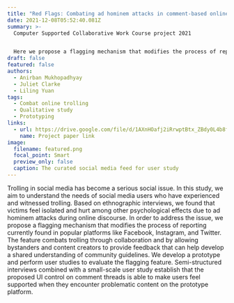 ```yaml
---
title: "Red Flags: Combating ad hominem attacks in comment-based online discussions"
date: 2021-12-08T05:52:40.081Z
summary: >-
  Computer Supported Collaborative Work Course project 2021


  Here we propose a flagging mechanism that modifies the process of reporting currently found in popular platforms like Facebook, Instagram, and Twitter. We describe the design, development, and evaluation of a method of curbing ad hominem attacks that occur in common online discussion spaces, particularly comments and replies to posts. Through ethnographic interviews as well as a small-scale user study, we explore the emotional experiences of being the target of or witnessing trolling online, revealing the needs of these groups in these interactions.
draft: false
featured: false
authors:
  - Anirban Mukhopadhyay
  - Juliet Clarke
  - Liling Yuan
tags:
  - Combat online trolling
  - Qualitative study
  - Prototyping
links:
  - url: https://drive.google.com/file/d/1AXnHOafj2iRrwptBtx_ZBdy0L4b8fewf/view?usp=sharing
    name: Project paper link
image:
  filename: featured.png
  focal_point: Smart
  preview_only: false
  caption: The curated social media feed for user study
---
```

Trolling in social media has become a serious social issue. In this study, we aim to understand the needs of social media users who have experienced and witnessed trolling. Based on ethnographic interviews, we found that victims feel isolated and hurt among other psychological effects due to ad hominem attacks during online discourse. In order to address the issue, we propose a flagging mechanism that modifies the process of reporting currently found in popular platforms like Facebook, Instagram, and Twitter. The feature combats trolling through collaboration and by allowing bystanders and content creators to provide feedback that can help develop a shared understanding of community guidelines. We develop a prototype and perform user studies to evaluate the flagging feature. Semi-structured interviews combined with a small-scale user study establish that the proposed UI control on comment threads is able to make users feel supported when they encounter problematic content on the prototype platform.
